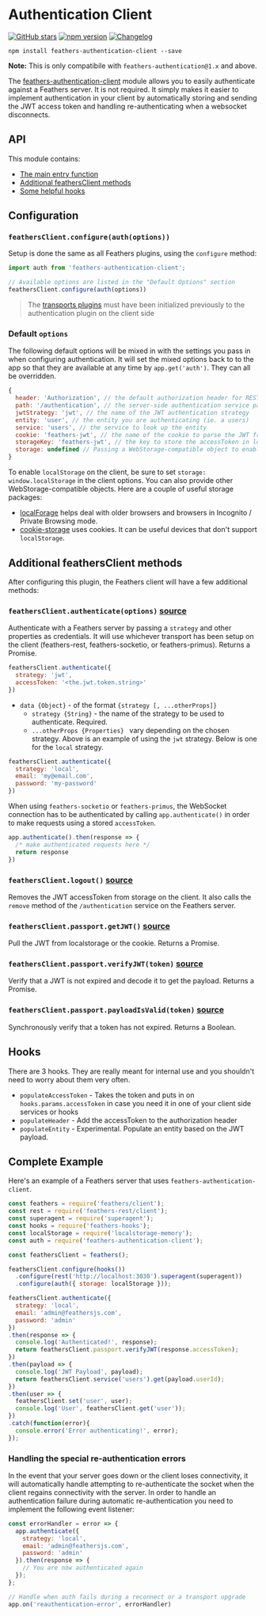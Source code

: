 # Authentication Client

[![GitHub stars](https://img.shields.io/github/stars/feathersjs/feathers-authentication-client.png?style=social&label=Star)](https://github.com/feathersjs/feathers-authentication-client/)
[![npm version](https://img.shields.io/npm/v/feathers-authentication-client.png?style=flat-square)](https://www.npmjs.com/package/feathers-authentication-client)
[![Changelog](https://img.shields.io/badge/changelog-.md-blue.png?style=flat-square)](https://github.com/feathersjs/feathers-authentication-client/blob/master/CHANGELOG.md)

```
npm install feathers-authentication-client --save
```

**Note:** This is only compatibile with `feathers-authentication@1.x` and above.

The [feathers-authentication-client](https://github.com/feathersjs/feathers-authentication-client) module allows you to easily authenticate against a Feathers server. It is not required. It simply makes it easier to implement authentication in your client by automatically storing and sending the JWT access token and handling re-authenticating when a websocket disconnects.

## API

This module contains:

- [The main entry function](#configuration)
- [Additional feathersClient methods](#additional-feathersclient-methods)
- [Some helpful hooks](#hooks)

## Configuration
### `feathersClient.configure(auth(options))`
Setup is done the same as all Feathers plugins, using the `configure` method:

```js
import auth from 'feathers-authentication-client';

// Available options are listed in the "Default Options" section
feathersClient.configure(auth(options))
```

> The [transports plugins](../client.md) must have been initialized previously to the authentication plugin on the client side

### Default `options`

The following default options will be mixed in with the settings you pass in when configuring authentication. It will set the mixed options back to to the app so that they are available at any time by `app.get('auth')`. They can all be overridden.

```js
{
  header: 'Authorization', // the default authorization header for REST
  path: '/authentication', // the server-side authentication service path
  jwtStrategy: 'jwt', // the name of the JWT authentication strategy 
  entity: 'user', // the entity you are authenticating (ie. a users)
  service: 'users', // the service to look up the entity
  cookie: 'feathers-jwt', // the name of the cookie to parse the JWT from when cookies are enabled server side
  storageKey: 'feathers-jwt', // the key to store the accessToken in localstorage or AsyncStorage on React Native
  storage: undefined // Passing a WebStorage-compatible object to enable automatic storage on the client.
}
```

To enable `localStorage` on the client, be sure to set `storage: window.localStorage` in the client options.  You can also provide other WebStorage-compatible objects.  Here are a couple of useful storage packages:

- [localForage](https://www.npmjs.com/package/localforage) helps deal with older browsers and browsers in Incognito / Private Browsing mode.
- [cookie-storage](https://www.npmjs.com/package/cookie-storage) uses cookies. It can be useful devices that don't support `localStorage`.

## Additional feathersClient methods

After configuring this plugin, the Feathers client will have a few additional methods:

### `feathersClient.authenticate(options)` [source](https://github.com/feathersjs/feathers-authentication-client/blob/master/lib/passport.js#L136)
Authenticate with a Feathers server by passing a `strategy` and other properties as credentials. It will use whichever transport has been setup on the client (feathers-rest, feathers-socketio, or feathers-primus). Returns a Promise.

```js
feathersClient.authenticate({
  strategy: 'jwt', 
  accessToken: '<the.jwt.token.string>'
})
```

- `data {Object}` - of the format `{strategy [, ...otherProps]}`
  - `strategy {String}` - the name of the strategy to be used to authenticate.  Required.
  - `...otherProps {Properties} ` vary depending on the chosen strategy. Above is an example of using the `jwt` strategy.  Below is one for the `local` strategy.

```js
feathersClient.authenticate({
  strategy: 'local',
  email: 'my@email.com',
  password: 'my-password'
})
```

When using `feathers-socketio` or `feathers-primus`, the WebSocket connection has to be authenticated by calling `app.authenticate()` in order to make requests using a stored `accessToken`.

```js
app.authenticate().then(response => {
  /* make authenticated requests here */
  return response
})
```

### `feathersClient.logout()` [source](https://github.com/feathersjs/feathers-authentication-client/blob/master/lib/passport.js#L212)
Removes the JWT accessToken from storage on the client.  It also calls the `remove` method of the `/authentication` service on the Feathers server.

### `feathersClient.passport.getJWT()` [source](https://github.com/feathersjs/feathers-authentication-client/blob/master/lib/passport.js#L245)
Pull the JWT from localstorage or the cookie. Returns a Promise.

### `feathersClient.passport.verifyJWT(token)` [source](https://github.com/feathersjs/feathers-authentication-client/blob/master/lib/passport.js#L268)
Verify that a JWT is not expired and decode it to get the payload. Returns a Promise.

### `feathersClient.passport.payloadIsValid(token)` [source](https://github.com/feathersjs/feathers-authentication-client/blob/master/lib/utils.js#L21)
Synchronously verify that a token has not expired. Returns a Boolean.

## Hooks

There are 3 hooks. They are really meant for internal use and you shouldn't need to worry about them very often.

- `populateAccessToken` - Takes the token and puts in on `hooks.params.accessToken` in case you need it in one of your client side services or hooks
- `populateHeader` - Add the accessToken to the authorization header
- `populateEntity` - Experimental. Populate an entity based on the JWT payload.

## Complete Example

Here's an example of a Feathers server that uses `feathers-authentication-client`. 

```js
const feathers = require('feathers/client');
const rest = require('feathers-rest/client');
const superagent = require('superagent');
const hooks = require('feathers-hooks');
const localStorage = require('localstorage-memory');
const auth = require('feathers-authentication-client');

const feathersClient = feathers();

feathersClient.configure(hooks())
  .configure(rest('http://localhost:3030').superagent(superagent))
  .configure(auth({ storage: localStorage }));

feathersClient.authenticate({
  strategy: 'local',
  email: 'admin@feathersjs.com',
  password: 'admin'
})
.then(response => {
  console.log('Authenticated!', response);
  return feathersClient.passport.verifyJWT(response.accessToken);
})
.then(payload => {
  console.log('JWT Payload', payload);
  return feathersClient.service('users').get(payload.userId);
})
.then(user => {
  feathersClient.set('user', user);
  console.log('User', feathersClient.get('user'));
})
.catch(function(error){
  console.error('Error authenticating!', error);
});
```

### Handling the special re-authentication errors

In the event that your server goes down or the client loses connectivity, it will automatically handle attempting to re-authenticate the socket when the client regains connectivity with the server. In order to handle an authentication failure during automatic re-authentication you need to implement the following event listener:

```js
const errorHandler = error => {
  app.authenticate({
    strategy: 'local',
    email: 'admin@feathersjs.com',
    password: 'admin'
  }).then(response => {
    // You are now authenticated again
  });
};

// Handle when auth fails during a reconnect or a transport upgrade
app.on('reauthentication-error', errorHandler)
```

